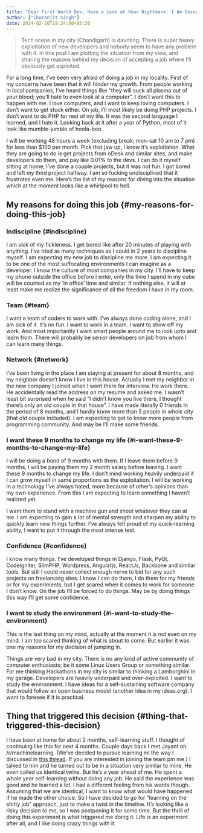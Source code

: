 ```yaml
---
title: "Dear First World Dev, Have a Look at Your Nightmare. I Am Going to Live It"
author: ["Charanjit Singh"]
date: 2014-02-26T19:24:00+05:30
---
```


> Tech scene in my city (Chandigarh) is daunting. There is super heavy
> exploitation of new developers and nobody seem to have any problem with it. In
> this post I am plotting the situation from my view, and sharing the reasons
> behind my decision of accepting a job where I’ll obviously get exploited.

For a long time, I’ve been very afraid of doing a job in my locality. First of
my concerns have been that it will hinder my growth. From people working in
local companies, I’ve heard things like “they will suck all plasma out of your
blood; you’ll hate to even look at a computer”. I don’t want this to happen with
me. I love computers, and I want to keep loving computers. I don’t want to get
stuck either. On job, I’ll most likely be doing PHP projects. I don’t want to do
PHP for rest of my life. It was the second language I learned, and I hate it.
Looking back at it after a year of Python, most of it look like mumble-jumble of
hoola-boo.

I will be working 48 hours a week (excluding break; mon-sat 10 am to 7 pm) for
less than $100 per month. Pick that jaw up, I know it’s exploitation. What they
are going to do is get projects from oDesk and similar sites, and make
developers do them, and pay like 0.01% to the devs. I can do it myself sitting
at home, I’ve done a couple projects, but it was not fun. I got bored and left
my third project halfway. I am so fucking undisciplined that it frustrates even
me. Here’s the list of my reasons for diving into the situation which at the
moment looks like a whirlpool to hell.


## My reasons for doing this job {#my-reasons-for-doing-this-job}


### Indiscipline {#indiscipline}

I am sick of my fickleness. I get bored like after 20 minutes of playing with
anything. I’ve tried as many techniques as I could in 2 years to discipline
myself. I am expecting my new job to discipline me more. I am expecting it to be
one of the most suffocating environments I can imagine as a developer. I know
the culture of most companies in my city. I’ll have to keep my phone outside the
office before I enter, only the time I spend in my cube will be counted as my
‘in office’ time and similar. If nothing else, it will at least make me realize
the significance of all the freedom I have in my room.


### Team {#team}

I want a team of coders to work with. I’ve always done coding alone, and I am
sick of it. It’s no fun. I want to work in a team. I want to show off my work.
And most importantly I want smart people around me to look upto and learn from.
There will probably be senior developers on job from whom I can learn many
things.


### Network {#network}

I’ve been living in the place I am staying at present for about 8 months, and my
neighbor doesn’t know I live in this house. Actually I met my neighbor in the
new company I joined when I went there for interview. He work there. He
accidentally read the address on my resume and asked me. I wasn’t least bit
surprised when he said “I didn’t know you live there, I thought there’s only an
old couple in that house”. I have made literally 0 friends in the period of 8
months, and I hardly know more than 5 people in whole city (that old couple
included). I am expecting to get to know more people from programming community.
And may be I’ll make some friends.


### I want these 9 months to change my life {#i-want-these-9-months-to-change-my-life}

I will be doing a bond of 9 months with them. If I leave them before 9 months, I
will be paying them my 2 month salary before leaving. I want these 9 months to
change my life. I don’t mind working heavily underpaid if I can grow myself in
same proportions as the exploitation. I will be working in a technology I’ve
always hated, more because of other’s opinions than my own experience. From this
I am expecting to learn something I haven’t realized yet.

I want them to stand with a machine gun and shoot whatever they can at me. I am
expecting to gain a lot of mental strength and sharpen my ability to quickly
learn new things further. I’ve always felt proud of my quick-learning ability, I
want to put it through the most intense test.


### Confidence {#confidence}

I know many things. I’ve developed things in Django, Flask, PyQt, CodeIgniter,
SlimPHP, Wordpress, Angularjs, ReactJs, Backbone and similar tools. But still I
could never collect enough nerve to bid for any such projects on freelancing
sites. I know I can do them, I do them for my friends or for my experiments, but
I get scared when it comes to work for someone I don’t know. On the job I’ll be
forced to do things. May be by doing things this way I’ll get some confidence.


### I want to study the environment {#i-want-to-study-the-environment}

This is the last thing on my mind, actually at the moment it is not even on my
mind. I am too scared thinking of what is about to come. But earlier it was one
my reasons for my decision of jumping in.

Things are very bad in my city. There is no any kind of active community of
computer enthusiasts; be it some Linux Users Group or something similar. For me
thinking Hackathons in my city is similar to thinking a Lamborghini in my
garage. Developers are heavily underpaid and over-exploited. I want to study the
environment. I have ideas for a self-sustaining software company that would
follow an open business model (another idea in my ideas.org). I want to foresee
if it is practical.


## Thing that triggered this decision {#thing-that-triggered-this-decision}

I have been at home for about 2 months, self-learning stuff. I thought of
continuing like this for next 4 months. Couple days back I met Jayant on
/r/machinelearning. (We’ve decided to pursue learning ml the way I discussed in
[this thread](https://web.archive.org/web/20140814135355/http://www.reddit.com/r/datascience/comments/1y9t11/is%5Fit%5Fa%5Fgood%5Fapproach%5Fto%5Fget%5Fstarted%5Fwith%5Fmachine/). If you are interested in joining the team pm me.) I talked to him
and he turned out to be in a situation very similar to mine. He even called us
identical twins. But he’s a year ahead of me. He spent a whole year
self-learning without doing any job. He said the experience was good and he
learned a lot. I had a different feeling from his words though. Assuming that we
are identical, I want to know what would have happened if he made the other
choice. So I have decided to go for “learning on the shitty job” approach, just
to make a twist in the timeline. It’s looking like a risky decision to me, so I
was postponing it for some time. But the thrill of doing this experiment is what
triggered me doing it. Life is an experiment after all, and I like doing crazy
things with it.
